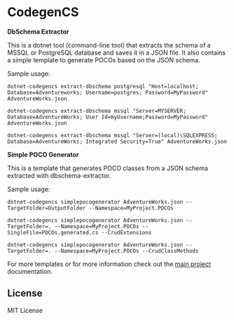 # CodegenCS

**DbSchema Extractor**

This is a dotnet tool (command-line tool) that extracts the schema of a MSSQL or PostgreSQL database and saves it in a JSON file.  It also contains a simple template to generate POCOs based on the JSON schema.

Sample usage:

```dotnet-codegencs extract-dbschema postgresql "Host=localhost; Database=Adventureworks; Username=postgres; Password=MyPassword" AdventureWorks.json```

```dotnet-codegencs extract-dbschema mssql "Server=MYSERVER; Database=AdventureWorks; User Id=myUsername;Password=MyPassword" AdventureWorks.json```

```dotnet-codegencs extract-dbschema mssql "Server=(local)\SQLEXPRESS; Database=AdventureWorks; Integrated Security=True" AdventureWorks.json```

**Simple POCO Generator**

This is a template that generates POCO classes from a JSON schema extracted with dbschema-extractor.

Sample usage:

```dotnet-codegencs simplepocogenerator AdventureWorks.json --TargetFolder=OutputFolder --Namespace=MyProject.POCOs```

```dotnet-codegencs simplepocogenerator AdventureWorks.json --TargetFolder=. --Namespace=MyProject.POCOs --SingleFile=POCOs.generated.cs --CrudExtensions```

```dotnet-codegencs simplepocogenerator AdventureWorks.json --TargetFolder=. --Namespace=MyProject.POCOs --CrudClassMethods```

For more templates or for more information check out the [main project](https://github.com/Drizin/CodegenCS) documentation.

## License
MIT License
